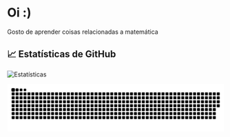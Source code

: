 # Oi :)
Gosto de aprender coisas relacionadas a matemática

## 📈 Estatísticas de GitHub

![Estatísticas](https://github-readme-stats.vercel.app/api?username=SOPHI-A9&show_icons=true&hide_title=true&theme=dark)


<picture align="center">
  <source media="(prefers-color-scheme: dark)" srcset="https://raw.githubusercontent.com/SOPHI-A9/SOPHI-A9/output/github-contribution-grid-snake-dark.svg">
  <source media="(prefers-color-scheme: light)" srcset="https://raw.githubusercontent.com/SOPHI-A9/SOPHI-A9/output/github-contribution-grid-snake-dark.svg">
  <img align="center" alt="github contribution grid snake animation" src="https://raw.githubusercontent.com/SOPHI-A9/SOPHI-A9/output/github-contribution-grid-snake.svg">
</picture>
<br><br>


